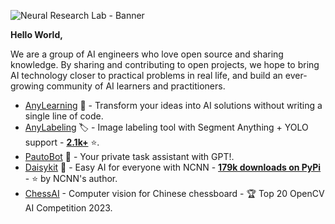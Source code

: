 ![Neural Research Lab - Banner](https://github.com/nrl-ai/.github/assets/18329471/8806cfc6-6d92-4112-961d-f0d42267f748)

**Hello World,**

We are a group of AI engineers who love open source and sharing knowledge. By sharing and contributing to open projects, we hope to bring AI technology closer to practical problems in real life, and build an ever-growing community of AI learners and practitioners.

- [AnyLearning](https://anylearning.nrl.ai) 🌟 - Transform your ideas into AI solutions without writing a single line of code.
- [AnyLabeling](https://github.com/vietanhdev/anylabeling) 🏷 - Image labeling tool with Segment Anything + YOLO support - **[2.1k+](https://github.com/vietanhdev/anylabeling/stargazers)** ⭐.
- [PautoBot](https://github.com/nrl-ai/pautobot) 🤖 - Your private task assistant with GPT!.
- [Daisykit](https://daisykit.nrl.ai) 🍰 - Easy AI for everyone with NCNN - **[179k downloads on PyPi](https://www.pepy.tech/projects/daisykit)** - ⭐ by NCNN's author.
- [ChessAI](https://github.com/nrl-ai/chessai) - Computer vision for Chinese chessboard - 🏆 Top 20 OpenCV AI Competition 2023.
